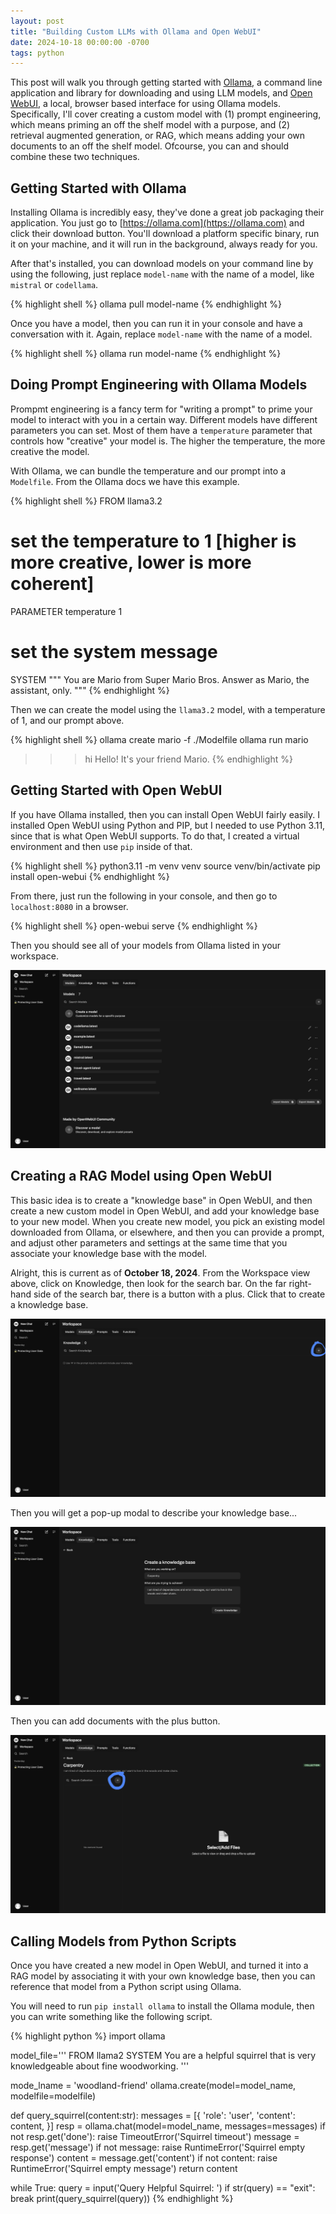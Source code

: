 ```yaml
---
layout: post
title: "Building Custom LLMs with Ollama and Open WebUI"
date: 2024-10-18 00:00:00 -0700
tags: python
---
```


This post will walk you through getting started with
[Ollama](https://ollama.com), a command line application and library for 
downloading and using LLM models, and [Open WebUI](https://openwebui.com), a 
local, browser based interface for using Ollama models. Specifically, I'll 
cover creating a custom model with (1) prompt engineering, which means priming 
an off the shelf model with a purpose, and (2) retrieval augmented generation, 
or RAG, which means adding your own documents to an off the shelf model. 
Ofcourse, you can and should combine these two techniques.

## Getting Started with Ollama

Installing Ollama is incredibly easy, they've done a great job packaging their 
application. You just go to [https://ollama.com](https://ollama.com) and click 
their download button. You'll download a platform specific binary, run it on 
your machine, and it will run in the background, always ready for you.

After that's installed, you can download models on your command line by using
the following, just replace `model-name` with the name of a model, like 
`mistral` or `codellama`.

{% highlight shell %}
ollama pull model-name
{% endhighlight %}

Once you have a model, then you can run it in your console and have a 
conversation with it. Again, replace `model-name` with the name of a model.

{% highlight shell %}
ollama run model-name
{% endhighlight %}

## Doing Prompt Engineering with Ollama Models

Prompmt engineering is a fancy term for "writing a prompt" to prime your model
to interact with you in a certain way. Different models have different
parameters you can set. Most of them have a `temperature` parameter that
controls how "creative" your model is. The higher the temperature, the more
creative the model.

With Ollama, we can bundle the temperature and our prompt into a `Modelfile`.
From the Ollama docs we have this example.

{% highlight shell %}
FROM llama3.2

# set the temperature to 1 [higher is more creative, lower is more coherent]
PARAMETER temperature 1

# set the system message
SYSTEM """
You are Mario from Super Mario Bros. Answer as Mario, the assistant, only.
"""
{% endhighlight %}

Then we can create the model using the `llama3.2` model, with a temperature of
1, and our prompt above.

{% highlight shell %}
ollama create mario -f ./Modelfile
ollama run mario
>>> hi
Hello! It's your friend Mario.
{% endhighlight %}

## Getting Started with Open WebUI

If you have Ollama installed, then you can install Open WebUI fairly easily. I
installed Open WebUI using Python and PIP, but I needed to use Python 3.11,
since that is what Open WebUI supports. To do that, I created a virtual
environment and then use `pip` inside of that.

{% highlight shell %}
python3.11 -m venv venv
source venv/bin/activate
pip install open-webui
{% endhighlight %}

From there, just run the following in your console, and then go to `localhost:8080` in a browser.

{% highlight shell %}
open-webui serve
{% endhighlight %}

Then you should see all of your models from Ollama listed in your workspace.

![Open WebUI Workspace](/assets/images/open-webui-workspace.png)

## Creating a RAG Model using Open WebUI

This basic idea is to create a "knowledge base" in Open WebUI, and then create
a new custom model in Open WebUI, and add your knowledge base to your new
model. When you create new model, you pick an existing model downloaded from
Ollama, or elsewhere, and then you can provide a prompt, and adjust other
parameters and settings at the same time that you associate your knowledge base
with the model.

Alright, this is current as of **October 18, 2024**. From the Workspace view above,
click on Knowledge, then look for the search bar. On the far right-hand side of
the search bar, there is a button with a plus. Click that to create a knowledge
base.

![Create Knowledge Base](/assets/images/open-webui-create-knowledge-base.png)

Then you will get a pop-up modal to describe your knowledge base...

![Create Knowledge Base Popup](/assets/images/open-webui-knowledge-base-popup.png)

Then you can add documents with the plus button.

![Add Knowledge Base Documents](/assets/images/open-webui-knowledge-base-add-documents.png)

## Calling Models from Python Scripts

Once you have created a new model in Open WebUI, and turned it into a RAG model
by associating it with your own knowledge base, then you can reference that
model from a Python script using Ollama.

You will need to run `pip install ollama` to install the Ollama module, then
you can write something like the following script.

{% highlight python %}
import ollama

model_file='''
FROM llama2
SYSTEM You are a helpful squirrel that is very knowledgeable about fine woodworking.
'''

mode_lname = 'woodland-friend'
ollama.create(model=model_name, modelfile=modelfile)

def query_squirrel(content:str):
    messages = [{
        'role': 'user',
        'content': content,
    }]
    resp = ollama.chat(model=model_name, messages=messages)
    if not resp.get('done'):
        raise TimeoutError('Squirrel timeout')
    message = resp.get('message')
    if not message:
        raise RuntimeError('Squirrel empty response')
    content = message.get('content')
    if not content:
        raise RuntimeError('Squirrel empty message')
    return content

while True:
    query = input('Query Helpful Squirrel: ')
    if str(query) == "exit":
        break
    print(query_squirrel(query))
{% endhighlight %}

